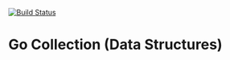 [![Build Status](https://github.com/iwaltgen/gollection/workflows/build/badge.svg)](https://github.com/iwaltgen/gollection/actions)

# Go Collection (Data Structures)
